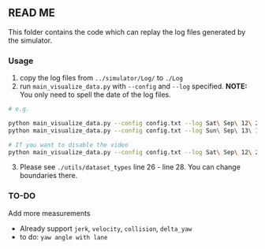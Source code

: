 ## READ ME

This folder contains the code which can replay the log files generated by the simulator.

### Usage

1. copy the log files from `../simulator/Log/` to `./Log`
2. run `main_visualize_data.py` with `--config` and `--log` specified. **NOTE:** You only need to spell the date of the log files.

```bash
# e.g.

python main_visualize_data.py --config config.txt --log Sat\ Sep\ 12\ 21:11:58\ 2020
python main_visualize_data.py --config config.txt --log Sun\ Sep\ 13\ 10:52:19\ 2020

# If you want to disable the video
python main_visualize_data.py --config config.txt --log Sat\ Sep\ 12\ 21:11:58\ 2020 --disable_video
```

3. Please see `./utils/dataset_types` line 26 - line 28. You can change boundaries there.

### TO-DO

Add more measurements

- Already support `jerk`, `velocity`, `collision`, `delta_yaw`
- to do:  `yaw angle with lane`